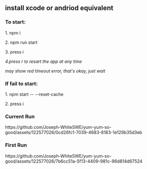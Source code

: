 <h2>install xcode or andriod equivalent</h2>
 <h3>To start:</h3>
 <p>1. npm i</p> 
 <p>2. npm run start</p>
 <p>3. press i </p>
 <em>4.press r to resart the app at any time</em>

<em>may show red timeout error, that's okay, just wait</em>

 <h3>If fail to start:</h3>
 <p>1. npm start -- --reset-cache</p>
 <p>2. press i</p>
  
  <h3>Current Run</h3>
  https://github.com/Joseph-WhiteSWE/yum-yum-so-good/assets/122577026/0cd26fc1-7039-4683-8183-1e129b35d3eb
  
  <h3>First Run</h3>
  https://github.com/Joseph-WhiteSWE/yum-yum-so-good/assets/122577026/7b6cc51a-5f13-4409-981c-96d814d67524
